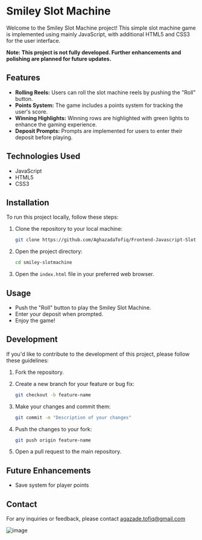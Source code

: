 # Smiley Slot Machine

Welcome to the Smiley Slot Machine project! This simple slot machine game is implemented using mainly JavaScript, with additional HTML5 and CSS3 for the user interface.

**Note: This project is not fully developed. Further enhancements and polishing are planned for future updates.**

## Features

- **Rolling Reels:** Users can roll the slot machine reels by pushing the "Roll" button.
- **Points System:** The game includes a points system for tracking the user's score.
- **Winning Highlights:** Winning rows are highlighted with green lights to enhance the gaming experience.
- **Deposit Prompts:** Prompts are implemented for users to enter their deposit before playing.

## Technologies Used

- JavaScript
- HTML5
- CSS3

## Installation

To run this project locally, follow these steps:

1. Clone the repository to your local machine:

    ```bash
    git clone https://github.com/AghazadaTofiq/Frontend-Javascript-SlotMachine.git
    ```

2. Open the project directory:

    ```bash
    cd smiley-slotmachine
    ```

3. Open the `index.html` file in your preferred web browser.

## Usage

- Push the "Roll" button to play the Smiley Slot Machine.
- Enter your deposit when prompted.
- Enjoy the game!

## Development

If you'd like to contribute to the development of this project, please follow these guidelines:

1. Fork the repository.

2. Create a new branch for your feature or bug fix:

    ```bash
    git checkout -b feature-name
    ```

3. Make your changes and commit them:

    ```bash
    git commit -m "Description of your changes"
    ```

4. Push the changes to your fork:

    ```bash
    git push origin feature-name
    ```

5. Open a pull request to the main repository.

## Future Enhancements

- Save system for player points

## Contact

For any inquiries or feedback, please contact agazade.tofiq@gmail.com

![image](https://github.com/AghazadaTofiq/Frontend-Javascript-SlotMachine/assets/106061520/614e19f0-386f-4cfc-90c2-a4293ddc988e)
